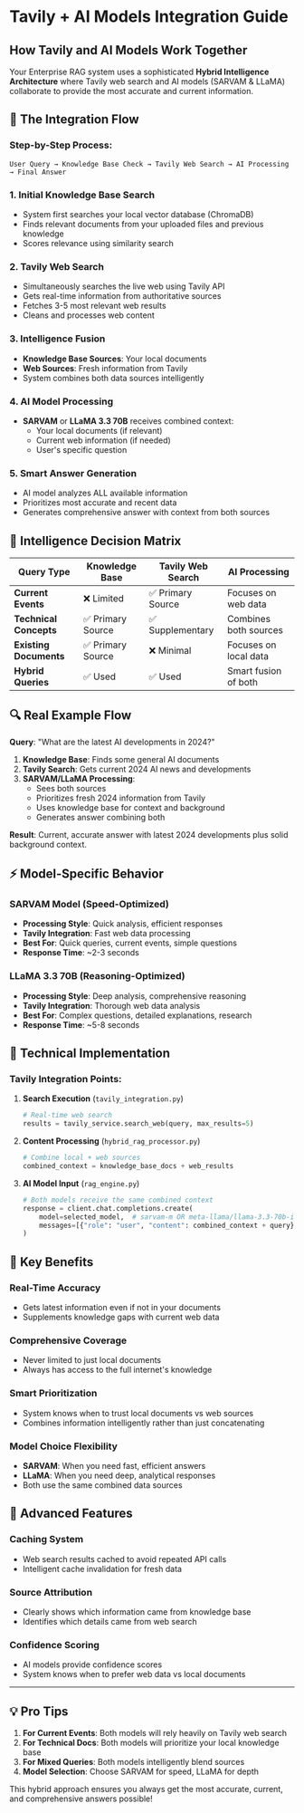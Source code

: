 # Tavily + AI Models Integration Guide

## How Tavily and AI Models Work Together

Your Enterprise RAG system uses a sophisticated **Hybrid Intelligence Architecture** where Tavily web search and AI models (SARVAM & LLaMA) collaborate to provide the most accurate and current information.

## 🔄 The Integration Flow

### Step-by-Step Process:

```
User Query → Knowledge Base Check → Tavily Web Search → AI Processing → Final Answer
```

### 1. **Initial Knowledge Base Search**
- System first searches your local vector database (ChromaDB)
- Finds relevant documents from your uploaded files and previous knowledge
- Scores relevance using similarity search

### 2. **Tavily Web Search** 
- Simultaneously searches the live web using Tavily API
- Gets real-time information from authoritative sources
- Fetches 3-5 most relevant web results
- Cleans and processes web content

### 3. **Intelligence Fusion**
- **Knowledge Base Sources**: Your local documents
- **Web Sources**: Fresh information from Tavily
- System combines both data sources intelligently

### 4. **AI Model Processing**
- **SARVAM** or **LLaMA 3.3 70B** receives combined context:
  - Your local documents (if relevant)
  - Current web information (if needed)
  - User's specific question

### 5. **Smart Answer Generation**
- AI model analyzes ALL available information
- Prioritizes most accurate and recent data
- Generates comprehensive answer with context from both sources

## 🧠 Intelligence Decision Matrix

| Query Type | Knowledge Base | Tavily Web Search | AI Processing |
|------------|----------------|-------------------|---------------|
| **Current Events** | ❌ Limited | ✅ Primary Source | Focuses on web data |
| **Technical Concepts** | ✅ Primary Source | ✅ Supplementary | Combines both sources |
| **Existing Documents** | ✅ Primary Source | ❌ Minimal | Focuses on local data |
| **Hybrid Queries** | ✅ Used | ✅ Used | Smart fusion of both |

## 🔍 Real Example Flow

**Query**: "What are the latest AI developments in 2024?"

1. **Knowledge Base**: Finds some general AI documents
2. **Tavily Search**: Gets current 2024 AI news and developments
3. **SARVAM/LLaMA Processing**: 
   - Sees both sources
   - Prioritizes fresh 2024 information from Tavily
   - Uses knowledge base for context and background
   - Generates answer combining both

**Result**: Current, accurate answer with latest 2024 developments plus solid background context.

## ⚡ Model-Specific Behavior

### **SARVAM Model** (Speed-Optimized)
- **Processing Style**: Quick analysis, efficient responses
- **Tavily Integration**: Fast web data processing
- **Best For**: Quick queries, current events, simple questions
- **Response Time**: ~2-3 seconds

### **LLaMA 3.3 70B** (Reasoning-Optimized) 
- **Processing Style**: Deep analysis, comprehensive reasoning
- **Tavily Integration**: Thorough web data analysis
- **Best For**: Complex questions, detailed explanations, research
- **Response Time**: ~5-8 seconds

## 🔧 Technical Implementation

### Tavily Integration Points:

1. **Search Execution** (`tavily_integration.py`)
   ```python
   # Real-time web search
   results = tavily_service.search_web(query, max_results=5)
   ```

2. **Content Processing** (`hybrid_rag_processor.py`)
   ```python
   # Combine local + web sources
   combined_context = knowledge_base_docs + web_results
   ```

3. **AI Model Input** (`rag_engine.py`)
   ```python
   # Both models receive the same combined context
   response = client.chat.completions.create(
       model=selected_model,  # sarvam-m OR meta-llama/llama-3.3-70b-instruct:free
       messages=[{"role": "user", "content": combined_context + query}]
   )
   ```

## 🎯 Key Benefits

### **Real-Time Accuracy**
- Gets latest information even if not in your documents
- Supplements knowledge gaps with current web data

### **Comprehensive Coverage** 
- Never limited to just local documents
- Always has access to the full internet's knowledge

### **Smart Prioritization**
- System knows when to trust local documents vs web sources
- Combines information intelligently rather than just concatenating

### **Model Choice Flexibility**
- **SARVAM**: When you need fast, efficient answers
- **LLaMA**: When you need deep, analytical responses
- Both use the same combined data sources

## 🚀 Advanced Features

### **Caching System**
- Web search results cached to avoid repeated API calls
- Intelligent cache invalidation for fresh data

### **Source Attribution**
- Clearly shows which information came from knowledge base
- Identifies which details came from web search

### **Confidence Scoring**
- AI models provide confidence scores
- System knows when to prefer web data vs local documents

---

## 💡 Pro Tips

1. **For Current Events**: Both models will rely heavily on Tavily web search
2. **For Technical Docs**: Both models will prioritize your local knowledge base  
3. **For Mixed Queries**: Both models intelligently blend sources
4. **Model Selection**: Choose SARVAM for speed, LLaMA for depth

This hybrid approach ensures you always get the most accurate, current, and comprehensive answers possible!